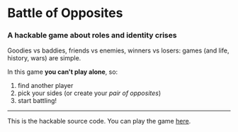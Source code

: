 # Battle of Opposites

### A hackable game about roles and identity crises

Goodies vs baddies, friends vs enemies, winners vs losers: games (and life, history, wars) are simple.

In this game **you can't play alone**, so:

1. find another player
2. pick your sides (or create your *pair of opposites*)
3. start battling!

---------

This is the hackable source code. You can play the game [here](http://matteomenapace.github.com/battle-of-opposites/).

